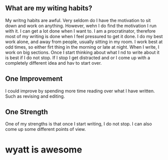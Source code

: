 ## What are my witing habits? 

My writng habits are awful. Very seldom do I have the motivation to sit down and work on anything. However, wehn I do find the motivation I run with it. I can get a lot done when I want to. I am a procratinator, therefore most of my writing is done when I feel pressured to get it done. I do my best work alone, and away from people, usually sitting in my room. I work best at odd times, so either firt thing in the morning or late at night. When I write, I work on big sections. Once I start thinking about what I nd to write about it is best if I do not stop. If I stop I get distracted and or I come up with a completely different idea and hav to start over. 

## One Improvement 

I could improve by spending more time reading over what I have written. Such as revising and editing.

## One Strength

One of my strengths is that once I start writing, I do not stop. I can also come up some different points of view. 

# wyatt is awesome
